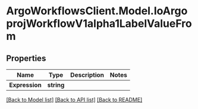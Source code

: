 # ArgoWorkflowsClient.Model.IoArgoprojWorkflowV1alpha1LabelValueFrom

## Properties

Name | Type | Description | Notes
------------ | ------------- | ------------- | -------------
**Expression** | **string** |  | 

[[Back to Model list]](../README.md#documentation-for-models) [[Back to API list]](../README.md#documentation-for-api-endpoints) [[Back to README]](../README.md)

